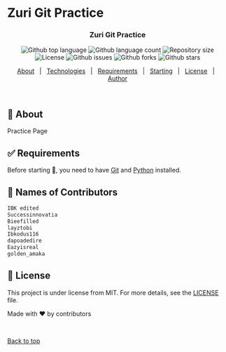 # Zuri Git Practice


</div>

<h3 align="center">Zuri Git Practice</h3>


<p align="center">
  <img alt="Github top language" src="https://img.shields.io/github/languages/top/dapoadedire/zuri-git-practice?color=56BEB8">

  <img alt="Github language count" src="https://img.shields.io/github/languages/count/dapoadedire/zuri-git-practice?color=56BEB8">

  <img alt="Repository size" src="https://img.shields.io/github/repo-size/dapoadedire/zuri-git-practice?color=56BEB8">

  <img alt="License" src="https://img.shields.io/github/license/dapoadedire/zuri-git-practice?color=56BEB8">

  <img alt="Github issues" src="https://img.shields.io/github/issues/dapoadedire/zuri-git-practice?color=56BEB8" />

   <img alt="Github forks" src="https://img.shields.io/github/forks/dapoadedire/zuri-git-practice?color=56BEB8" />

  <img alt="Github stars" src="https://img.shields.io/github/stars/dapoadedire/zuri-git-practice?color=56BEB8" />
</p>

<!-- Status -->

<!-- <h4 align="center"> 
	🚧  Testing 🚀 Under construction...  🚧
</h4> 

<hr> -->

<p align="center">
  <a href="#dart-about">About</a> &#xa0; | &#xa0;
  <a href="#rocket-technologies">Technologies</a> &#xa0; | &#xa0;
  <a href="#white_check_mark-requirements">Requirements</a> &#xa0; | &#xa0;
  <a href="#checkered_flag-starting">Starting</a> &#xa0; | &#xa0;
  <a href="#memo-license">License</a> &#xa0; | &#xa0;
  <a href="https://github.com/{{YOUR_GITHUB_USERNAME}}" target="_blank">Author</a>
</p>

<br>

## :dart: About ##

Practice Page
## :white_check_mark: Requirements ##

Before starting :checkered_flag:, you need to have [Git](https://git-scm.com) and [Python](https://python.org) installed.

## :checkered_flag: Names of Contributors ##

```html
IBK edited
Successinnovatia
Bieefilled
layztobi
Ibkodus116
dapoadedire
Eazyisreal
golden_amaka


```

## :memo: License ##

This project is under license from MIT. For more details, see the [LICENSE](LICENSE.md) file.

Made with :heart: by contributors</a>

&#xa0;

<a href="#top">Back to top</a>
